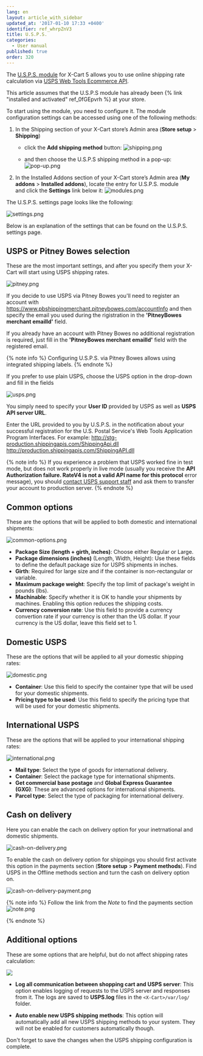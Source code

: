```yaml
---
lang: en
layout: article_with_sidebar
updated_at: '2017-01-10 17:33 +0400'
identifier: ref_whrpZnV3
title: U.S.P.S.
categories:
  - User manual
published: true
order: 320
---
```



The [U.S.P.S. module](http://www.x-cart.com/extensions/addons/usps.html) for X-Cart 5 allows you to use online shipping rate calculation via [USPS Web Tools Ecommerce API](http://www.usps.com/webtools).

This article assumes that the U.S.P.S module has already been {% link "installed and activated" ref_0fGEpvrh %} at your store.

To start using the module, you need to configure it. The module configuration settings can be accessed using one of the following methods:

1. In the Shipping section of your X-Cart store’s Admin area (**Store setup** > **Shipping**)
   * click the **Add shipping method** button:
![shipping.png]({{site.baseurl}}/attachments/ref_whrpZnV3/shipping.png)

   * and then choose the U.S.P.S shipping method in a pop-up:
![pop-up.png]({{site.baseurl}}/attachments/ref_whrpZnV3/pop-up.png)

2. In the Installed Addons section of your X-Cart store’s Admin area (**My addons** > **Installed addons**), locate the entry for U.S.P.S. module and click the **Settings** link below it:
![modules.png]({{site.baseurl}}/attachments/ref_whrpZnV3/modules.png)


The U.S.P.S. settings page looks like the following:

![settings.png]({{site.baseurl}}/attachments/ref_whrpZnV3/settings.png)


Below is an explanation of the settings that can be found on the U.S.P.S. settings page.

## USPS or Pitney Bowes selection

These are the most important settings, and after you specify them your X-Cart will start using USPS shipping rates.

![pitney.png]({{site.baseurl}}/attachments/ref_whrpZnV3/pitney.png)

If you decide to use USPS via Pitney Bowes you'll need to register an account with https://www.pbshippingmerchant.pitneybowes.com/accountInfo and then specify the email you used during the rigistration in the **'PitneyBowes merchant emailId'** field. 

If you already have an account with Pitney Bowes no additional registration is required, just fill in the **'PitneyBowes merchant emailId'** field with the registered email.

{% note info %}
Configuring U.S.P.S. via Pitney Bowes allows using integrated shipping labels.
{% endnote %}

If you prefer to use plain USPS, choose the USPS option in the drop-down and fill in the fields

![usps.png]({{site.baseurl}}/attachments/ref_whrpZnV3/usps.png)

You simply need to specify your **User ID** provided by USPS as well as **USPS API server URL**. 

Enter the URL provided to you by U.S.P.S. in the notification about your successful registration for the U.S. Postal Service's Web Tools Application Program Interfaces. For example:
http://stg-production.shippingapis.com/ShippingApi.dll
http://production.shippingapis.com/ShippingAPI.dll

{% note info %}
If you experience a problem that USPS worked fine in test mode, but does not work properly in live mode (usually you receive the **API Authorization failure. RateV4 is not a valid API name for this protocol** error message), you should [contact USPS support staff](https://www.usps.com/help/contact-us.htm) and ask them to transfer your account to production server.
{% endnote %}

## Common options

These are the options that will be applied to both domestic and international shipments:

![common-options.png]({{site.baseurl}}/attachments/ref_whrpZnV3/common-options.png)


*   **Package Size (length + girth, inches)**: Choose either Regular or Large.
*   **Package dimensions (inches)** (Length, Width, Height): Use these fields to define the default package size for USPS shipments in inches.
*   **Girth**: Required for large size and if the container is non-rectangular or variable.
*   **Maximum package weight**: Specify the top limit of package's weight in pounds (lbs).
*   **Machinable**: Specify whether it is OK to handle your shipments by machines. Enabling this option reduces the shipping costs.
*   **Currency conversion rate**: Use this field to provide a currency convertion rate if your currency is other than the US dollar. If your currency is the US dollar, leave this field set to 1.

## Domestic USPS

These are the options that will be applied to all your domestic shipping rates:

![domestic.png]({{site.baseurl}}/attachments/ref_whrpZnV3/domestic.png)

*   **Container**: Use this field to specify the container type that will be used for your domestic shipments.
*   **Pricing type to be used**: Use this field to specify the pricing type that will be used for your domestic shipments.

## International USPS

These are the options that will be applied to your international shipping rates:

![international.png]({{site.baseurl}}/attachments/ref_whrpZnV3/international.png)

*   **Mail type**: Select the type of goods for international delivery.
*   **Container**: Select the package type for international shipments.
*   **Get commercial base postage** and **Global Express Guarantee (GXG)**: These are advanced options for international shipments.
*   **Parcel type**: Select the type of packaging for international delivery.

## Cash on delivery

Here you can enable the cach on delivery option for your inetrnational and domestic shipments.

![cash-on-delivery.png]({{site.baseurl}}/attachments/ref_whrpZnV3/cash-on-delivery.png)

To enable the cash on delivery option for shippings you should first activate this option in the payments section (**Store setup** > **Payment methods**). Find USPS in the Offline methods section and turn the cash on delivery option on.

![cash-on-delivery-payment.png]({{site.baseurl}}/attachments/ref_whrpZnV3/cash-on-delivery-payment.png)

{% note info %}
Follow the link from the _Note_ to find the payments section
![note.png]({{site.baseurl}}/attachments/ref_whrpZnV3/note.png)

{% endnote %}

## Additional options

These are some options that are helpful, but do not affect shipping rates calculation:

![]({{site.baseurl}}/attachments/8225090/8356034.png)

*   **Log all communication between shopping cart and USPS server**: This option enables logging of requests to the USPS server and responses from it. The logs are saved to **USPS.log** files in the `<X-Cart>/var/log/` folder.

*   **Auto enable new USPS shipping methods**: This option will automatically add all new USPS shipping methods to your system. They will not be enabled for customers automatically though.

Don't forget to save the changes when the USPS shipping configuration is complete.
